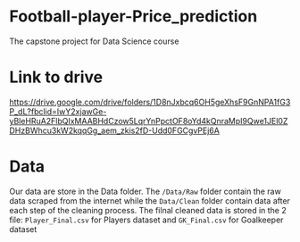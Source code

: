 # Football-player-Price_prediction
The capstone project for Data Science course

# Link to drive
https://drive.google.com/drive/folders/1D8nJxbcq6OH5geXhsF9GnNPA1fG3P_dL?fbclid=IwY2xjawGe-yBleHRuA2FlbQIxMAABHdCzow5LqrYnPpctOF8oYd4kQnraMpI9Qwe1JEl0ZDHzBWhcu3kW2kqqGg_aem_zkis2fD-Udd0FGCgvPEj6A

# Data

Our data are store in the Data folder. 
The `/Data/Raw` folder contain the raw data scraped from the internet while the `Data/Clean` folder contain data after each step of the cleaning process. 
The filnal cleaned data is stored in the 2 file: `Player_Final.csv` for Players dataset and `GK_Final.csv` for Goalkeeper dataset
